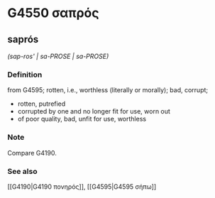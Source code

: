 # G4550 σαπρός

## saprós

_(sap-ros' | sa-PROSE | sa-PROSE)_

### Definition

from G4595; rotten, i.e., worthless (literally or morally); bad, corrupt; 

- rotten, putrefied
- corrupted by one and no longer fit for use, worn out
- of poor quality, bad, unfit for use, worthless

### Note

Compare G4190.

### See also

[[G4190|G4190 πονηρός]], [[G4595|G4595 σήπω]]
